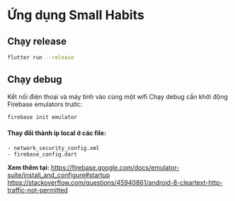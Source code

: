 
# Ứng dụng Small Habits
## Chạy release
```sh
flutter run --release
```

## Chạy debug
Kết nối điện thoại và máy tính vào cùng một wifi
Chạy debug cần khởi động Firebase emulators trước:

```sh
firebase init emulator
```

#### Thay đổi thành ip local ở các file:
    - network_security_config.xml
    - firebase_config.dart
**Xem thêm tại:**
    https://firebase.google.com/docs/emulator-suite/install_and_configure#startup
    https://stackoverflow.com/questions/45940861/android-8-cleartext-http-traffic-not-permitted
